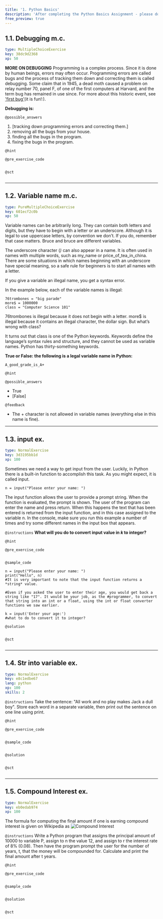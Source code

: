 ```yaml
---
title: '1. Python Basics'
description: 'After completing the ​Python Basics Assignment - please do the following exercises to check your understanding.'
free_preview: true
---
```


## 1.1. Debugging m.c.

```yaml
type: MultipleChoiceExercise
key: 38dc9d2368
xp: 50
```

**MORE ON DEBUGGING**
Programming is a complex process. Since it is done by human beings, errors may often occur. Programming errors are called bugs and the process of tracking them down and correcting them is called debugging. Some claim that in 1945, a dead moth caused a problem on relay number 70, panel F, of one of the first computers at Harvard, and the term bug has remained in use since. For more about this historic event, see ['first bug'](http://en.wikipedia.org/wiki/File:H96566k.jpg)(it is fun!:).

**Debugging is:**

`@possible_answers`
1. [tracking down programming errors and correcting them.]
2. removing all the bugs from your house. 
3. finding all the bugs in the program.
4. fixing the bugs in the program.

`@hint`


`@pre_exercise_code`
```{python}

```

`@sct`
```{python}

```

---

## 1.2. Variable name m.c.

```yaml
type: PureMultipleChoiceExercise
key: 601ecf2c0b
xp: 50
```

Variable names can be arbitrarily long. They can contain both letters and digits, but they have to begin with a letter or an underscore. Although it is legal to use uppercase letters, by convention we don’t. If you do, remember that case matters. Bruce and bruce are different variables.

The underscore character (_)_ can also appear in a name. It is often used in names with multiple words, such as my_name or price_of_tea_in_china. There are some situations in which names beginning with an underscore have special meaning, so a safe rule for beginners is to start all names with a letter.

If you give a variable an illegal name, you get a syntax error.

In the example below, each of the variable names is illegal:
```
76trombones = "big parade"
more$ = 1000000
class = "Computer Science 101"
```
76trombones is illegal because it does not begin with a letter. more$ is illegal because it contains an illegal character, the dollar sign. But what’s wrong with class?

It turns out that class is one of the Python keywords. Keywords define the language’s syntax rules and structure, and they cannot be used as variable names. Python has thirty-something keywords.

**True or False: the following is a legal variable name in Python:** 
```
A_good_grade_is_A+
```

`@hint`


`@possible_answers`
- True
- [False]

`@feedback`
- The + character is not allowed in variable names (everything else in this name is fine).

---

## 1.3. input ex.

```yaml
type: NormalExercise
key: 3d3195bb1d
xp: 100
```

Sometimes we need a way to get input from the user. Luckily, in Python there is a built-in function to accomplish this task. As you might expect, it is called input.

```
n = input("Please enter your name: ")
```
The input function allows the user to provide a prompt string. When the function is evaluated, the prompt is shown. The user of the program can enter the name and press return. When this happens the text that has been entered is returned from the input function, and in this case assigned to the variable n. In the console, make sure you run this example a number of times and try some different names in the input box that appears.




`@instructions`
**What will you do to convert input value in _k_ to integer?**

`@hint`


`@pre_exercise_code`
```{python}

```

`@sample_code`
```{python}
n = input("Please enter your name: ")
print("Hello", n)
#It is very important to note that the input function returns a *string* value. 

#Even if you asked the user to enter their age, you would get back a string like "17". It would be your job, as the #programmer, to convert that string into an int or a float, using the int or float converter functions we saw earlier.

k = input('Enter your age:')
#what to do to convert it to integer?
```

`@solution`
```{python}

```

`@sct`
```{python}

```

---

## 1.4. Str into variable ex.

```yaml
type: NormalExercise
key: e8c1edbe67
lang: python
xp: 100
skills: 2
```



`@instructions`
Take the sentence: "All work and no play makes Jack a dull boy". 
Store each word in a separate variable, then print out the sentence on one line using print.

`@hint`


`@pre_exercise_code`
```{python}

```

`@sample_code`
```{python}

```

`@solution`
```{python}

```

`@sct`
```{python}

```

---

## 1.5. Compound Interest ex.

```yaml
type: NormalExercise
key: eb0edab974
xp: 100
```

The formula for computing the final amount if one is earning compound interest is given on Wikipedia as ![Compound Interest](https://www.thecalculatorsite.com/images/compound-interest-formula-diagram.png)

`@instructions`
Write a Python program that assigns the principal amount of 10000 to variable P, assign to n the value 12, and assign to r the interest rate of 8% (0.08). Then have the program prompt the user for the number of years, t, that the money will be compounded for. Calculate and print the final amount after t years.

`@hint`


`@pre_exercise_code`
```{python}

```

`@sample_code`
```{python}

```

`@solution`
```{python}

```

`@sct`
```{python}

```
